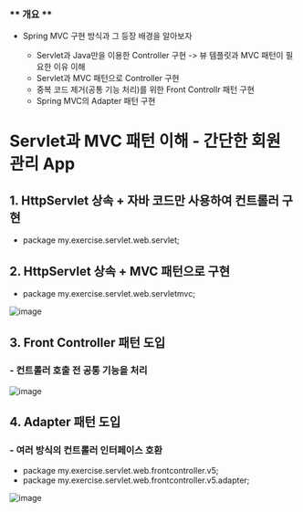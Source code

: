### ** 개요 **
- Spring MVC 구현 방식과 그 등장 배경을 알아보자

  - Servlet과 Java만을 이용한 Controller 구현 -> 뷰 템플릿과 MVC 패턴이 필요한 이유 이해
  - Servlet과 MVC 패턴으로 Controller 구현 
  - 중복 코드 제거(공통 기능 처리)를 위한 Front Controllr 패턴 구현
  - Spring MVC의 Adapter 패턴 구현


# Servlet과 MVC 패턴 이해 - 간단한 회원 관리 App
## 1. HttpServlet 상속 + 자바 코드만 사용하여 컨트롤러 구현
- package my.exercise.servlet.web.servlet;

## 2. HttpServlet 상속 + MVC 패턴으로 구현
- package my.exercise.servlet.web.servletmvc;

![image](https://user-images.githubusercontent.com/83579691/140530073-61e7bf63-8ce9-4328-8ff9-2079ab4deca0.png)

## 3. Front Controller 패턴 도입
### - 컨트롤러 호출 전 공통 기능을 처리
![image](https://user-images.githubusercontent.com/83579691/140529803-ceaa9f27-cddb-4c82-8e0c-c056c18ce203.png)

## 4. Adapter 패턴 도입 
### - 여러 방식의 컨트롤러 인터페이스 호환
- package my.exercise.servlet.web.frontcontroller.v5;
- package my.exercise.servlet.web.frontcontroller.v5.adapter;

![image](https://user-images.githubusercontent.com/83579691/140529916-47f2c282-22c8-4dc3-9ef2-82ed17230cc3.png)
